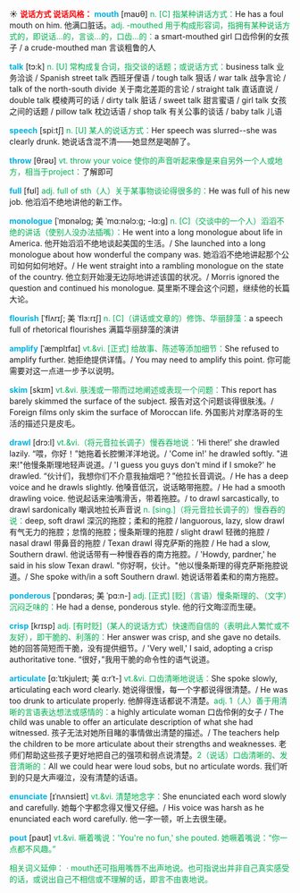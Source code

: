 ☀ <font color="red">**说话方式 说话风格：**</font>
<font color="sky blue">**mouth**</font> [maʊθ] 
<font color="#00b050">n. [C] 指某种讲话方式：</font>He has a foul mouth on him. 他满口脏话。<font color="#00b050">adj. -mouthed 用于构成形容词，指拥有某种说话方式的，即说话…的，言谈…的，口齿…的：</font>a smart-mouthed girl 口齿伶俐的女孩子 / a crude-mouthed man 言谈粗鲁的人

<font color="sky blue">**talk**</font> [tɔ:k] 
<font color="#00b050">n. [U] 常构成复合词，指交谈的话题；或说话方式：</font>business talk 业务洽谈 / Spanish street talk 西班牙俚语 / tough talk 狠话 / war talk 战争言论 / talk of the north-south divide 关于南北差距的言论 / straight talk 直话直说 / double talk 模棱两可的话 / dirty talk 脏话 / sweet talk 甜言蜜语 / girl talk 女孩之间的话题 / pillow talk 枕边话语 / shop talk 有关公事的谈话 / baby talk 儿语

<font color="sky blue">**speech**</font> [spi:tʃ] 
<font color="#00b050">n. [U] 某人的说话方式：</font>Her speech was slurred--she was clearly drunk. 她说话含混不清——她显然是喝醉了。

<font color="sky blue">**throw**</font> [θrəʊ] 
<font color="#00b050">vt. throw your voice 使你的声音听起来像是来自另外一个人或地方，相当于project：</font>了解即可

<font color="sky blue">**full**</font> [fʊl] 
<font color="#00b050">adj. full of sth（人）关于某事物谈论得很多的：</font>He was full of his new job. 他滔滔不绝地讲他的新工作。
                       
<font color="sky blue">**monologue**</font> [ˈmɒnəlɒg; 美 ˈmɑ:nəlɔ:g; -lɑ:g]
<font color="#00b050">n. [C]（交谈中的一个人）滔滔不绝的讲话（使别人没办法插嘴）：</font>He went into a long monologue about life in America. 他开始滔滔不绝地谈起美国的生活。/ She launched into a long monologue about how wonderful the company was. 她滔滔不绝地讲起那个公司如何如何地好。/ He went straight into a rambling monologue on the state of the country. 他立刻开始漫无边际地讲述该国的状况。/ Morris ignored the question and continued his monologue. 莫里斯不理会这个问题，继续他的长篇大论。

<font color="sky blue">**flourish**</font> [ˈflʌrɪʃ; 美 ˈflɜ:rɪʃ]
<font color="#00b050">n. [C]（讲话或文章的）修饰、华丽辞藻：</font>a speech full of rhetorical flourishes 满篇华丽辞藻的演讲           

<font color="sky blue">**amplify**</font> [ˈæmplɪfaɪ]
<font color="#00b050">vt.&vi. [正式] 给故事、陈述等添加细节：</font>She refused to amplify further. 她拒绝提供详情。/ You may need to amplify this point. 你可能需要对这一点进一步予以说明。          

<font color="sky blue">**skim**</font> [skɪm]
<font color="#00b050">vt.&vi. 肤浅或一带而过地阐述或表现一个问题：</font>This report has barely skimmed the surface of the subject. 报告对这个问题谈得很肤浅。/ Foreign films only skim the surface of Moroccan life. 外国影片对摩洛哥的生活的描述只是皮毛。           
           
<font color="sky blue">**drawl**</font> [drɔ:l]
<font color="#00b050">vt.&vi.（将元音拉长调子）慢吞吞地说：</font>‘Hi there!’ she drawled lazily. “喂，你好！”她拖着长腔懒洋洋地说。/ 'Come in!' he drawled softly. "进来!"他慢条斯理地轻声说道。/ 'I guess you guys don't mind if I smoke?' he drawled. “伙计们，我想你们不介意我抽烟吧？”他拉长音调说。/ He has a deep voice and he drawls slightly. 他嗓音低沉，说话略带拖腔。/ He had a smooth drawling voice. 他说起话来油嘴滑舌，带着拖腔。/ to drawl sarcastically, to drawl sardonically 嘲讽地拉长声音说 <font color="#00b050">n. [sing.]（将元音拉长调子的）慢吞吞的说：</font>deep, soft drawl 深沉的拖腔；柔和的拖腔 / languorous, lazy, slow drawl 有气无力的拖腔；怠惰的拖腔；慢条斯理的拖腔 / slight drawl 轻微的拖腔 / nasal drawl 带鼻音的拖腔 / Texan drawl 得克萨斯的拖腔 / He had a slow, Southern drawl. 他说话带有一种慢吞吞的南方拖腔。/ 'Howdy, pardner,' he said in his slow Texan drawl. "你好啊，伙计。"他以慢条斯理的得克萨斯拖腔说道。/ She spoke with/in a soft Southern drawl. 她说话带着柔和的南方拖腔。

<font color="sky blue">**ponderous**</font> [ˈpɒndərəs; 美 ˈpɑ:n-]
<font color="#00b050">adj. [正式] [贬]（言语）慢条斯理的、（文字）沉闷乏味的：</font>He had a dense, ponderous style. 他的行文晦涩而生硬。
           
<font color="sky blue">**crisp**</font> [krɪsp]
<font color="#00b050">adj. [有时贬]（某人的说话方式）快速而自信的（表明此人繁忙或不友好），即干脆的、利落的：</font>Her answer was crisp, and she gave no details. 她的回答简短而干脆，没有提供细节。/ 'Very well,' I said, adopting a crisp authoritative tone. “很好，”我用干脆的命令性的语气说道。
           
<font color="sky blue">**articulate**</font> [ɑ:ˈtɪkjuleɪt; 美 ɑ:rˈt-]
<font color="#00b050">vt.&vi. 口齿清晰地说话：</font>She spoke slowly, articulating each word clearly. 她说得很慢，每一个字都说得很清楚。/ He was too drunk to articulate properly. 他醉得连话都说不清楚。<font color="#00b050">adj. 1（人）善于用清晰的言语表达想法或感情的：</font>a highly articulate woman 口齿伶俐的女子 / The child was unable to offer an articulate description of what she had witnessed. 孩子无法对她所目睹的事情做出清楚的描述。/ The teachers help the children to be more articulate about their strengths and weaknesses. 老师们帮助这些孩子更好地把自己的强项和弱点说清楚。<font color="#00b050">2（说话）口齿清晰的、发音清晰的：</font>All we could hear were loud sobs, but no articulate words. 我们听到的只是大声啜泣，没有清楚的话语。
           
<font color="sky blue">**enunciate**</font> [ɪˈnʌnsieɪt]
<font color="#00b050">vt.&vi. 清楚地念字：</font>She enunciated each word slowly and carefully. 她每个字都念得又慢又仔细。/ His voice was harsh as he enunciated each word carefully. 他一字一顿，听上去很生硬。
           
<font color="sky blue">**pout**</font> [paʊt]
<font color="#00b050">vt.&vi. 噘着嘴说：'You're no fun,' she pouted. 她噘着嘴说：“你一点都不风趣。”

相关词义延伸：
· mouth还可指用嘴唇不出声地说。也可指说出并非自己真实感受的话，或说出自己不相信或不理解的话，即言不由衷地说。
